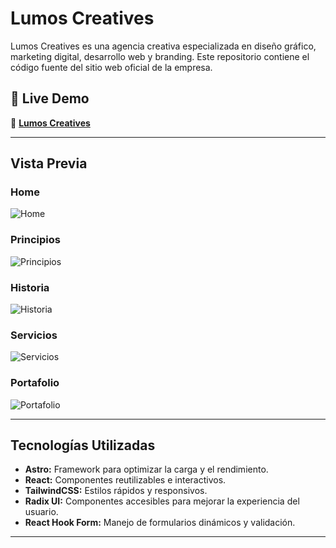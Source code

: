 # Lumos Creatives

Lumos Creatives es una agencia creativa especializada en diseño gráfico, marketing digital, desarrollo web y branding. Este repositorio contiene el código fuente del sitio web oficial de la empresa.


## 🔗 Live Demo  
🚀 **[Lumos Creatives](https://lumoscreatives.netlify.app/)**  

---

## **Vista Previa**

### **Home**
![Home](https://i.ibb.co/2Ztb4wR/home.png)

### **Principios**
![Principios](https://i.ibb.co/XYSwbGF/principios.png)

### **Historia**
![Historia](https://i.ibb.co/vH1pG7t/history.png)

### **Servicios**
![Servicios](https://i.ibb.co/Hp2D26n/services.png)

### **Portafolio**
![Portafolio](https://i.ibb.co/qJdbJhp/portfolio.png)

---

## **Tecnologías Utilizadas**

- **Astro:** Framework para optimizar la carga y el rendimiento.
- **React:** Componentes reutilizables e interactivos.
- **TailwindCSS:** Estilos rápidos y responsivos.
- **Radix UI:** Componentes accesibles para mejorar la experiencia del usuario.
- **React Hook Form:** Manejo de formularios dinámicos y validación.

---
